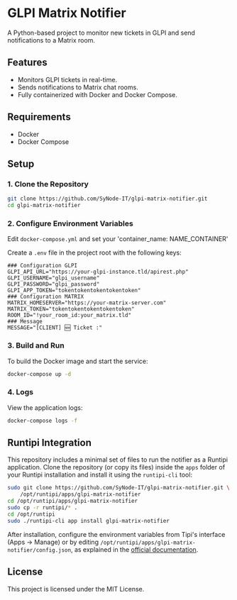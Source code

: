 # GLPI Matrix Notifier

A Python-based project to monitor new tickets in GLPI and send notifications to a Matrix room.

## Features

- Monitors GLPI tickets in real-time.
- Sends notifications to Matrix chat rooms.
- Fully containerized with Docker and Docker Compose.

## Requirements

- Docker
- Docker Compose

## Setup

### 1. Clone the Repository

```bash
git clone https://github.com/SyNode-IT/glpi-matrix-notifier.git
cd glpi-matrix-notifier
```

### 2. Configure Environment Variables

Edit `docker-compose.yml` and set your 'container_name: NAME_CONTAINER'

Create a `.env` file in the project root with the following keys:

```
### Configuration GLPI
GLPI_API_URL="https://your-glpi-instance.tld/apirest.php"
GLPI_USERNAME="glpi_username"
GLPI_PASSWORD="glpi_password"
GLPI_APP_TOKEN="tokentokentokentokentoken"
### Configuration MATRIX
MATRIX_HOMESERVER="https://your-matrix-server.com"
MATRIX_TOKEN="tokentokentokentokentoken"
ROOM_ID="!your_room_id:your_matrix.tld"
### Message
MESSAGE="[CLIENT] 🆕 Ticket :"
```

### 3. Build and Run

To build the Docker image and start the service:

```bash
docker-compose up -d
```

### 4. Logs

View the application logs:

```bash
docker-compose logs -f
```

## Runtipi Integration

This repository includes a minimal set of files to run the notifier as a
Runtipi application. Clone the repository (or copy its files) inside the `apps`
folder of your Runtipi installation and install it using the `runtipi-cli` tool:

```bash
sudo git clone https://github.com/SyNode-IT/glpi-matrix-notifier.git \
    /opt/runtipi/apps/glpi-matrix-notifier
cd /opt/runtipi/apps/glpi-matrix-notifier
sudo cp -r runtipi/* .
cd /opt/runtipi
sudo ./runtipi-cli app install glpi-matrix-notifier
```

After installation, configure the environment variables from Tipi's interface
(Apps → Manage) or by editing
`/opt/runtipi/apps/glpi-matrix-notifier/config.json`, as explained in the
[official documentation](https://runtipi.io/docs/guides/customize-app-config).

## License

This project is licensed under the MIT License.
